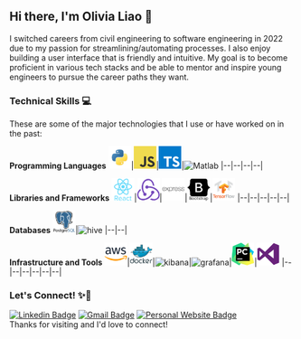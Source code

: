 ## Hi there, I'm Olivia Liao 👋

I switched careers from civil engineering to software engineering in 2022 due to my passion for streamlining/automating processes. I also enjoy building a user interface that is friendly and intuitive. My goal is to become proficient in various tech stacks and be able to mentor and inspire young engineers to pursue the career paths they want.

### Technical Skills 💻
These are some of the major technologies that I use or have worked on in the past: 

**Programming Languages**
<img title="Python" alt="Python" width="40px" src="https://raw.githubusercontent.com/github/explore/master/topics/python/python.png" />|<img alt="JS" title="JavaScript" width="40px" src="https://raw.githubusercontent.com/github/explore/master/topics/javascript/javascript.png">|<img alt="Typescript" title="Typescript" width="40px" src="https://raw.githubusercontent.com/github/explore/main/topics/typescript/typescript.png">|<img alt="Matlab" title="Matlab" width="40px" src="https://upload.wikimedia.org/wikipedia/commons/2/21/Matlab_Logo.png">
|--|--|--|--|

**Libraries and Frameworks**
<img src="https://raw.githubusercontent.com/devicons/devicon/master/icons/react/react-original-wordmark.svg" alt="react" width="40" height="40"/>|<img src="https://raw.githubusercontent.com/devicons/devicon/master/icons/redux/redux-original.svg" alt="redux" width="40" height="40"/>|<img src="https://raw.githubusercontent.com/devicons/devicon/master/icons/express/express-original-wordmark.svg" alt="express" width="40" height="40"/>|<img src="https://raw.githubusercontent.com/devicons/devicon/master/icons/bootstrap/bootstrap-plain-wordmark.svg" alt="bootstrap" width="40" height="40"/>|<img title="TensorFlow" alt="TensorFlow" width="40px" src="https://raw.githubusercontent.com/github/explore/master/topics/tensorflow/tensorflow.png">
|--|--|--|--|--|

**Databases**
<img src="https://raw.githubusercontent.com/devicons/devicon/master/icons/postgresql/postgresql-original-wordmark.svg" alt="postgresql" width="40" height="40"/>|<img src="https://www.vectorlogo.zone/logos/apache_hive/apache_hive-icon.svg" alt="hive" width="40" height="40"/>
|--|--|

**Infrastructure and Tools**
<img src="https://raw.githubusercontent.com/devicons/devicon/master/icons/amazonwebservices/amazonwebservices-original-wordmark.svg" alt="aws" width="40" height="40"/>|<img src="https://raw.githubusercontent.com/devicons/devicon/master/icons/docker/docker-original-wordmark.svg" alt="docker" width="40" height="40"/>|<img src="https://www.vectorlogo.zone/logos/elasticco_kibana/elasticco_kibana-icon.svg" alt="kibana" width="40" height="40"/>|<img src="https://www.vectorlogo.zone/logos/grafana/grafana-icon.svg" alt="grafana" width="40" height="40"/>|<img src="https://github.com/github/explore/blob/main/topics/pycharm/pycharm.png?raw=true" alt="pycharm" width="40" height="40"/>|<img src="https://raw.githubusercontent.com/devicons/devicon/master/icons/visualstudio/visualstudio-plain.svg" alt="visual-studio" width="40" height="40"/>
|--|--|--|--|--|--|

### Let's Connect! ✨🔗
[![Linkedin Badge](https://img.shields.io/badge/-olivialiao7-blue?style=flat&logo=Linkedin&logoColor=white&link=https://www.linkedin.com/in/olivialiao7/)](https://www.linkedin.com/in/olivialiao7/)
[![Gmail Badge](https://img.shields.io/badge/-ol64-c14438?style=flat&logo=Gmail&logoColor=white&link=mailto:ol64@cornell.edu)](mailto:ol64@cornell.edu)
[![Personal Website Badge](https://img.shields.io/badge/-Personal_Website-af69ee?style=flat&link=https://olivialiao.vercel.app/)](https://olivialiao.vercel.app/)
<br /> Thanks for visiting and I'd love to connect!


<!--
**ol64/ol64** is a ✨ _special_ ✨ repository because its `README.md` (this file) appears on your GitHub profile.

Here are some ideas to get you started:

- 🔭 I’m currently working on ...
- 🌱 I’m currently learning ...
- 👯 I’m looking to collaborate on ...
- 🤔 I’m looking for help with ...
- 💬 Ask me about ...
- 📫 How to reach me: ...
- 😄 Pronouns: ...
- ⚡ Fun fact: ...
-->
